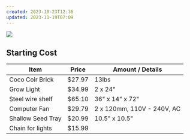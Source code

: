 ```yaml
---
created: 2023-10-23T12:36
updated: 2023-11-19T07:09
---
```

 ![](https://www.youtube.com/watch?v=dtvuMNVLISo)

## Starting Cost
| Item | Price | Amount / Details |
| --- | --- | --- |
| Coco Coir Brick | $27.97 | 13lbs |
| Grow Light | $34.99 | 2 x 24" |
| Steel wire shelf | $65.10 | 36" x 14" x 72" |
| Computer Fan | $29.79 | 2 x 120mm, 110V - 240V, AC |
| Shallow Seed Tray | $20.99 | 10.5" x 10.5" |
| Chain for lights | $15.99 | |

